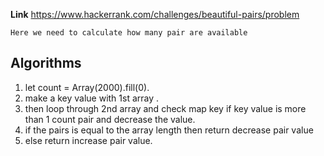 **Link** https://www.hackerrank.com/challenges/beautiful-pairs/problem

`Here we need to calculate how many pair are available `

## Algorithms 

1. let count = Array(2000).fill(0).
2. make a key value with 1st array .
3. then loop through 2nd array and check map key if key value is more than 1 count pair and decrease the value.
4. if the pairs is equal to the array length then return decrease pair value 
5. else return increase pair value.
